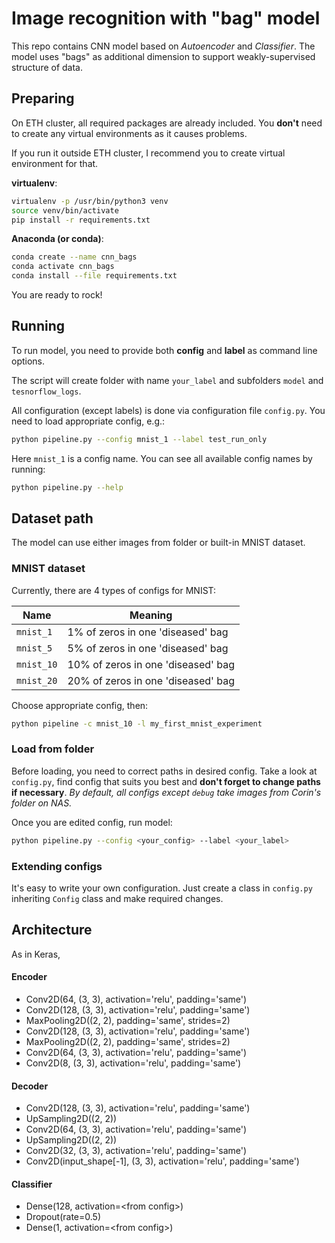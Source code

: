 # Image recognition with "bag" model
This repo contains CNN model based on _Autoencoder_ and _Classifier_.
The model uses "bags" as additional dimension to support weakly-supervised structure of data.

## Preparing
On ETH cluster, all required packages are already included. 
You __don't__ need to create any virtual environments as it causes problems.

If you run it outside ETH cluster, I recommend you to create virtual environment for that.

__virtualenv__:
```bash
virtualenv -p /usr/bin/python3 venv
source venv/bin/activate
pip install -r requirements.txt
```

__Anaconda (or conda)__:
```bash
conda create --name cnn_bags
conda activate cnn_bags
conda install --file requirements.txt
```
You are ready to rock!


## Running
To run model, you need to provide both __config__ and __label__ as command line options.

The script will create folder with name `your_label` and subfolders `model` and `tesnorflow_logs`.

All configuration (except labels) is done via configuration file `config.py`.
You need to load appropriate config, e.g.:
```bash
python pipeline.py --config mnist_1 --label test_run_only
```
Here `mnist_1` is a config name.
You can see all available config names by running:
```bash
python pipeline.py --help
```

## Dataset path
The model can use either images from folder or built-in MNIST dataset.

### MNIST dataset
Currently, there are 4 types of configs for MNIST:

| Name       | Meaning                            |
|------------|------------------------------------|
| `mnist_1`  | 1% of zeros in one 'diseased' bag  |
| `mnist_5`  | 5% of zeros in one 'diseased' bag  |
| `mnist_10` | 10% of zeros in one 'diseased' bag |
| `mnist_20` | 20% of zeros in one 'diseased' bag |

Choose appropriate config, then:

```bash
python pipeline -c mnist_10 -l my_first_mnist_experiment
```


### Load from folder
Before loading, you need to correct paths in desired config.
Take a look at `config.py`, find config that suits you best and __don't forget to change paths if necessary__.
_By default, all configs except `debug` take images from Corin's folder on NAS._

Once you are edited config, run model:
```bash
python pipeline.py --config <your_config> --label <your_label>
```


### Extending configs
It's easy to write your own configuration. 
Just create a class in `config.py` inheriting `Config` class and make required changes.

## Architecture
As in Keras,
#### Encoder
- Conv2D(64, (3, 3), activation='relu', padding='same')
- Conv2D(128, (3, 3), activation='relu', padding='same')
- MaxPooling2D((2, 2), padding='same', strides=2)
- Conv2D(128, (3, 3), activation='relu', padding='same')
- MaxPooling2D((2, 2), padding='same', strides=2)
- Conv2D(64, (3, 3), activation='relu', padding='same')
- Conv2D(8, (3, 3), activation='relu', padding='same')


#### Decoder
- Conv2D(128, (3, 3), activation='relu', padding='same')
- UpSampling2D((2, 2))
- Conv2D(64, (3, 3), activation='relu', padding='same')
- UpSampling2D((2, 2))
- Conv2D(32, (3, 3), activation='relu', padding='same')
- Conv2D(input_shape[-1], (3, 3), activation='relu', padding='same')

#### Classifier
- Dense(128, activation=\<from config\>)
- Dropout(rate=0.5)
- Dense(1, activation=\<from config\>)
